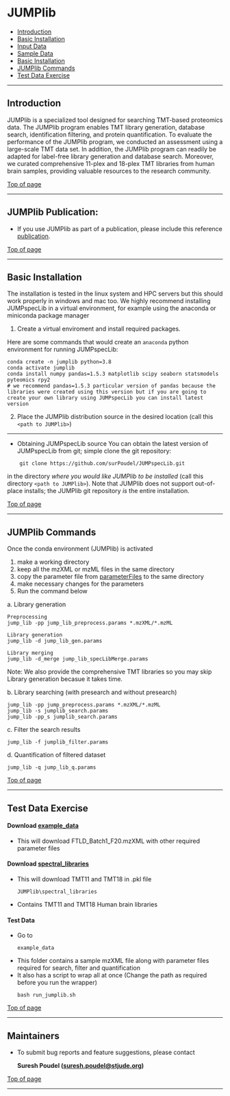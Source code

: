 # JUMPlib #

 * [Introduction](#introduction)
 * [Basic Installation](#basic-installation)
 * [Input Data](#input-data)
 * [Sample Data](#sample-data)
 * [Basic Installation](#basic-installation)
 * [JUMPlib Commands](#jumplib-commands)
 * [Test Data Exercise](#test-data-exercise)

---

## Introduction ##

JUMPlib is a specialized tool designed for searching TMT-based proteomics data. The JUMPlib program enables TMT library generation, database search, identification filtering, and protein quantification. To evaluate the performance of the JUMPlib program, we conducted an assessment using a large-scale TMT data set. In addition, the JUMPlib program can readily be adapted for label-free library generation and database search. Moreover, we curated comprehensive 11-plex and 18-plex TMT libraries from human brain samples, providing valuable resources to the research community.


[Top of page](#JUMPlib)

----
## JUMPlib Publication:
  * If you use JUMPlib as part of a publication, please include this reference [publication](#https://pubs.acs.org/doi/full/10.1021/acs.jproteome.4c00410).

[Top of page](#JUMPlib)

---

## Basic Installation ##
The installation is tested in the linux system and HPC servers but this should work properly in windows and mac too. We highly recommend installing JUMPspecLib in a virtual environment, for example using the anaconda or miniconda package manager
1. Create a virtual enviroment and install required packages.

Here are some commands that would create an `anaconda` python environment for
running JUMPspecLib:

```
conda create -n jumplib python=3.8
conda activate jumplib
conda install numpy pandas=1.5.3 matplotlib scipy seaborn statsmodels pyteomics rpy2
# we recommend pandas=1.5.3 particular version of pandas because the libraries were created using this version but if you are going to create your own library using JUMPspecLib you can install latest version

```

2. Place the JUMPlib distribution source in the desired location (call
this `<path to JUMPlib>`)


----

  * Obtaining JUMPspecLib source 
You can obtain the latest version of JUMPspecLib from git; simple clone the
git repository:

```
    git clone https://github.com/surPoudel/JUMPspecLib.git
```

in the directory _where you would like JUMPlib to be installed_ (call this directory `<path to JUMPlib>`).  Note
that JUMPlib does not support out-of-place installs; the JUMPlib git
repository _is_ the entire installation.  

[Top of page](#JUMPlib)

----

## JUMPlib Commands ##

Once the conda environment (JUMPlib) is activated

1. make a working directory
2. keep all the mzXML or mzML files in the same directory
3. copy the parameter file from [parameterFiles](./parameterFiles) to the same directory
4. make necessary changes for the parameters 
5. Run the command below

a. Library generation
```
Preprocessing 
jump_lib -pp jump_lib_preprocess.params *.mzXML/*.mzML 

Library generation
jump_lib -d jump_lib_gen.params

Library merging
jump_lib -d_merge jump_lib_specLibMerge.params
```
Note: We also provide the comprehensive TMT libraries so you may skip Library generation becasue it takes time.

b. Library searching (with presearch and without presearch)
```
jump_lib -pp jump_preprocess.params *.mzXML/*.mzML
jump_lib -s jumplib_search.params
jump_lib -pp_s jumplib_search.params
```

c. Filter the search results
```
jump_lib -f jumplib_filter.params
```

d. Quantification of filtered dataset
```
jump_lib -q jump_lib_q.params
```

[Top of page](#JUMPlib)

----


## Test Data Exercise ##
#### Download [example_data](./example_data)
* This will download FTLD_Batch1_F20.mzXML with other required parameter files
#### Download [spectral_libraries](./spectral_libraries)
* This will download TMT11 and TMT18 in .pkl file 
  ```
  JUMPlib\spectral_libraries
  ```
* Contains TMT11 and TMT18 Human brain libraries
#### Test Data 
* Go to
  ```
  example_data
  ```
* This folder contains a sample mzXML file along with parameter files required for search, filter and quantification
* It also has a script to wrap all at once (Change the path as required before you run the wrapper)
  ```
  bash run_jumplib.sh
  ```

[Top of page](#JUMPlib)


----

Maintainers
----

* To submit bug reports and feature suggestions, please contact

  **Suresh Poudel (suresh.poudel@stjude.org)**

[Top of page](#JUMPlib)

----

